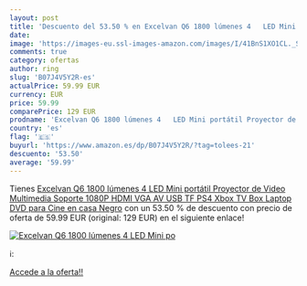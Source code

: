 ```yaml
---
layout: post
title: 'Descuento del 53.50 % en Excelvan Q6 1800 lúmenes 4   LED Mini po'
date: 
image: 'https://images-eu.ssl-images-amazon.com/images/I/41BnS1XO1CL._SL200_.jpg'
comments: true
category: ofertas
author: ring
slug: 'B07J4V5Y2R-es'
actualPrice: 59.99 EUR
currency: EUR
price: 59.99
comparePrice: 129 EUR
prodname: 'Excelvan Q6 1800 lúmenes 4   LED Mini portátil Proyector de Video Multimedia Soporte 1080P HDMI  VGA  AV  USB  TF  PS4  Xbox  TV Box  Laptop  DVD para Cine en casa  Negro'
country: 'es'
flag: '🇪🇸'
buyurl: 'https://www.amazon.es/dp/B07J4V5Y2R/?tag=tolees-21'
descuento: '53.50'
average: '59.99'
---
```


Tienes [Excelvan Q6 1800 lúmenes 4   LED Mini portátil Proyector de Video Multimedia Soporte 1080P HDMI  VGA  AV  USB  TF  PS4  Xbox  TV Box  Laptop  DVD para Cine en casa  Negro](https://www.amazon.es/dp/B07J4V5Y2R/?tag=tolees-21) con un 53.50 % de descuento con precio de oferta de 59.99 EUR (original: 129 EUR) en el siguiente enlace!

[![Excelvan Q6 1800 lúmenes 4   LED Mini po](https://images-eu.ssl-images-amazon.com/images/I/41BnS1XO1CL._SL200_.jpg)](https://www.amazon.es/dp/B07J4V5Y2R/?tag=tolees-21)

ℹ️:


[Accede a la oferta!!](https://www.amazon.es/dp/B07J4V5Y2R/?tag=tolees-21)
